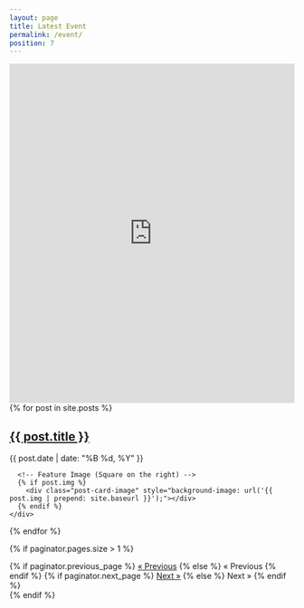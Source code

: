 ```yaml
---
layout: page
title: Latest Event
permalink: /event/
position: 7
---
```


<iframe src="https://calendar.google.com/calendar/embed?src=e5437755aa56250df01f979fd86e6617caedcc076d427bd5a1b004e30bdc48dd%40group.calendar.google.com&ctz=Asia%2FShanghai" 
        style="border: 0" 
        width="100%" 
        height="600" 
        frameborder="0" 
        scrolling="no"></iframe>
<!-- <iframe src="https://calendar.google.com/calendar/embed?src=e5437755aa56250df01f979fd86e6617caedcc076d427bd5a1b004e30bdc48dd%40group.calendar.google.com&ctz=Asia%2FShanghai" style="border: 0" width="800" height="600" frameborder="0" scrolling="no"></iframe> -->

<div class="post-cards">
  {% for post in site.posts %}
    <div class="post-card">
      <!-- Post Content -->
      <div class="post-card-content">
        <h2 class="post-card-title">
          <a href="{{ post.url | prepend: site.baseurl }}">{{ post.title }}</a>
        </h2>
        <!-- <p class="post-card-excerpt">
          {{ post.excerpt | strip_html | truncatewords: 20 }}
        </p> -->
        <p class="post-card-meta"> {{ post.date | date: "%B %d, %Y" }}</p>
      </div>

      <!-- Feature Image (Square on the right) -->
      {% if post.img %}
        <div class="post-card-image" style="background-image: url('{{ post.img | prepend: site.baseurl }}');"></div>
      {% endif %}
    </div>
  {% endfor %}
</div>

<!-- Pagination (if applicable) -->
{% if paginator.pages.size > 1 %}
  <div class="pagination">
    <span class="previous">
      {% if paginator.previous_page %}
        <a href="{{ paginator.previous_page_path | prepend: site.baseurl }}">&laquo; Previous</a>
      {% else %}
        <span class="disabled">&laquo; Previous</span>
      {% endif %}
    </span>
    <span class="next">
      {% if paginator.next_page %}
        <a href="{{ paginator.next_page_path | prepend: site.baseurl }}">Next &raquo;</a>
      {% else %}
        <span class="disabled">Next &raquo;</span>
      {% endif %}
    </span>
  </div>
{% endif %}
